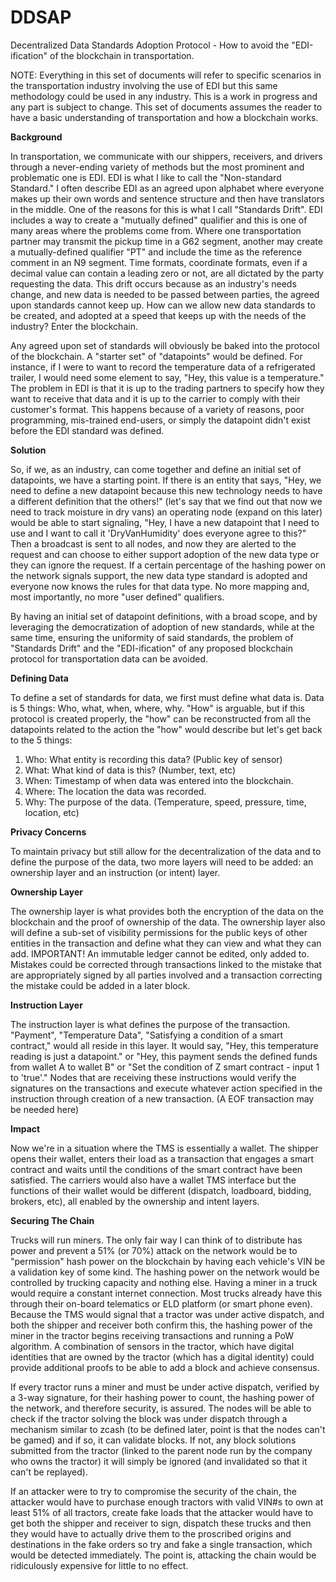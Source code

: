 # DDSAP
Decentralized Data Standards Adoption Protocol - How to avoid the "EDI-ification" of the blockchain in transportation.

NOTE: Everything in this set of documents will refer to specific scenarios in the transportation industry involving the use of EDI but this same methodology could be used in any industry. This is a work in progress and any part is subject to change. This set of documents assumes the reader to have a basic understanding of transportation and how a blockchain works.

**Background**

In transportation, we communicate with our shippers, receivers, and drivers through a never-ending variety of methods but the most prominent and problematic one is EDI. EDI is what I like to call the "Non-standard Standard." I often describe EDI as an agreed upon alphabet where everyone makes up their own words and sentence structure and then have translators in the middle. One of the reasons for this is what I call "Standards Drift". EDI includes a way to create a "mutually defined" qualifier and this is one of many areas where the problems come from. Where one transportation partner may transmit the pickup time in a G62 segment, another may create a mutually-defined qualifier "PT" and include the time as the reference comment in an N9 segment. Time formats, coordinate formats, even if a decimal value can contain a leading zero or not, are all dictated by the party requesting the data. This drift occurs because as an industry's needs change, and new data is needed to be passed between parties, the agreed upon standards cannot keep up. How can we allow new data standards to be created, and adopted at a speed that keeps up with the needs of the industry? Enter the blockchain.

Any agreed upon set of standards will obviously be baked into the protocol of the blockchain. A "starter set" of "datapoints" would be defined. For instance, if I were to want to record the temperature data of a refrigerated trailer, I would need some element to say, "Hey, this value is a temperature." The problem in EDI is that it is up to the trading partners to specify how they want to receive that data and it is up to the carrier to comply with their customer's format. This happens because of a variety of reasons, poor programming, mis-trained end-users, or simply the datapoint didn't exist before the EDI standard was defined.

**Solution**

So, if we, as an industry, can come together and define an initial set of datapoints, we have a starting point. If there is an entity that says, "Hey, we need to define a new datapoint because this new technology needs to have a different definition that the others!" (let's say that we find out that now we need to track moisture in dry vans) an operating node (expand on this later) would be able to start signaling, "Hey, I have a new datapoint that I need to use and I want to call it 'DryVanHumidity' does everyone agree to this?" Then a broadcast is sent to all nodes, and now they are alerted to the request and can choose to either support adoption of the new data type or they can ignore the request. If a certain percentage of the hashing power on the network signals support, the new data type standard is adopted and everyone now knows the rules for that data type. No more mapping and, most importantly, no more "user defined" qualifiers.

By having an initial set of datapoint definitions, with a broad scope, and by leveraging the democratization of adoption of new standards, while at the same time, ensuring the uniformity of said standards, the problem of "Standards Drift" and the "EDI-ification" of any proposed blockchain protocol for transportation data can be avoided.

**Defining Data**

To define a set of standards for data, we first must define what data is. Data is 5 things: Who, what, when, where, why. "How" is arguable, but if this protocol is created properly, the "how" can be reconstructed from all the datapoints related to the action the "how" would describe but let's get back to the 5 things:

  1) Who: What entity is recording this data? (Public key of sensor)
  2) What: What kind of data is this? (Number, text, etc)
  3) When: Timestamp of when data was entered into the blockchain.
  4) Where: The location the data was recorded.
  5) Why: The purpose of the data. (Temperature, speed, pressure, time, location, etc)

**Privacy Concerns**

To maintain privacy but still allow for the decentralization of the data and to define the purpose of the data, two more layers will need to be added: an ownership layer and an instruction (or intent) layer.

**Ownership Layer**

The ownership layer is what provides both the encryption of the data on the blockchain and the proof of ownership of the data. The ownership layer also will define a sub-set of visibility permissions for the public keys of other entities in the transaction and define what they can view and what they can add. 
IMPORTANT! An immutable ledger cannot be edited, only added to. Mistakes could be corrected through transactions linked to the mistake that are appropriately signed by all parties involved and a transaction correcting the mistake could be added in a later block.

**Instruction Layer**

The instruction layer is what defines the purpose of the transaction. "Payment", "Temperature Data", "Satisfying a condition of a smart contract," would all reside in this layer. It would say, "Hey, this temperature reading is just a datapoint." or "Hey, this payment sends the defined funds from wallet A to wallet B" or "Set the condition of Z smart contract - input 1 to 'true'." Nodes that are receiving these instructions would verify the signatures on the transactions and execute whatever action specified in the instruction through creation of a new transaction. (A EOF transaction may be needed here)

**Impact**

Now we're in a situation where the TMS is essentially a wallet. The shipper opens their wallet, enters their load as a transaction that engages a smart contract and waits until the conditions of the smart contract have been satisfied. The carriers would also have a wallet TMS interface but the functions of their wallet would be different (dispatch, loadboard, bidding, brokers, etc), all enabled by the ownership and intent layers. 

**Securing The Chain**

Trucks will run miners. The only fair way I can think of to distribute has power and prevent a 51% (or 70%) attack on the network would be to "permission" hash power on the blockchain by having each vehicle's VIN be a validation key of some kind. The hashing power on the network would be controlled by trucking capacity and nothing else. Having a miner in a truck would require a constant internet connection. Most trucks already have this through their on-board telematics or ELD platform (or smart phone even). Because the TMS would signal that a tractor was under active dispatch, and both the shipper and receiver both confirm this, the hashing power of the miner in the tractor begins receiving transactions and running a PoW algorithm. A combination of sensors in the tractor, which have digital identities that are owned by the tractor (which has a digital identity) could provide additional proofs to be able to add a block and achieve consensus.

If every tractor runs a miner and must be under active dispatch, verified by a 3-way signature, for their hashing power to count, the hashing power of the network, and therefore security, is assured. The nodes will be able to check if the tractor solving the block was under dispatch through a mechanism similar to zcash (to be defined later, point is that the nodes can't be gamed) and if so, it can validate blocks. If not, any block solutions submitted from the tractor (linked to the parent node run by the company who owns the tractor) it will simply be ignored (and invalidated so that it can't be replayed).

If an attacker were to try to compromise the security of the chain, the attacker would have to purchase enough tractors with valid VIN#s to own at least 51% of all tractors, create fake loads that the attacker would have to get both the shipper and receiver to sign, dispatch these trucks and then they would have to actually drive them to the proscribed origins and destinations in the fake orders so try and fake a single transaction, which would be detected immediately. The point is, attacking the chain would be ridiculously expensive for little to no effect.

